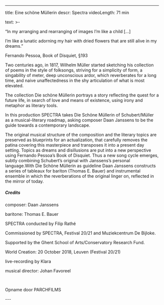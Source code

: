 
---
title: Eine schöne Müllerin
descr: Spectra
videoLength: 71 min

text: >-
  <p>“In my arranging and rearranging of images I’m like a child […]</p><p>I’m like a lunatic adorning my hair with dried flowers that are still alive in my dreams.”</p><p>Fernando Pessoa, Book of Disquiet, §193</p><p>Two centuries ago, in 1817, Wilhelm Müller started sketching his collection of poems in the style of folksongs, striving for a simplicity of form, a singability of meter, deep unconscious ardor, which reverberates for a long time, and naive unaffectedness in the shy articulation of what is most elevated.</p><p>The collection Die schöne Müllerin portrays a story reflecting the quest for a future life, in search of love and means of existence, using irony and metaphor as literary tools.</p><p>In this production SPECTRA takes Die Schöne Müllerin of Schubert/Müller as a musical-literary roadmap, asking composer Daan Janssens to be the guide towards a contemporary landscape. </p><p>The original musical structure of the composition and the literary topics are preserved as blueprints for an actualization, that carefully removes the patina covering this masterpiece and transposes it into a present day setting. Topics as dreams and disillusions are put into a new perspective using Fernando Pessoa’s Book of Disquiet. Thus a new song cycle emerges, subtly combining Schubert’s original with Janssens’s personal language.With Die Schöne Müllerin as guideline Daan Janssens constructs a series of tableaux for bariton (Thomas E. Bauer) and instrumental ensemble in which the reverberations of the original linger on, reflected in the mirror of today.</p><h5>Credits</h5><p>composer: Daan Janssens</p><p>baritone: Thomas E. Bauer</p><p>SPECTRA conducted by Filip Rathé</p><p>Commissioned by SPECTRA, Festival 20/21 and Muziekcentrum De Bijloke.</p><p>Supported by the Ghent School of Arts/Conservatory Research Fund.</p><p>World Creation: 20 October 2018, Leuven (Festival 20/21)</p><p>live-recording by Klara</p><p>musical director: Johan Favoreel</p><p>‍</p><p>Opname door PARCHFILMS</p>
---
